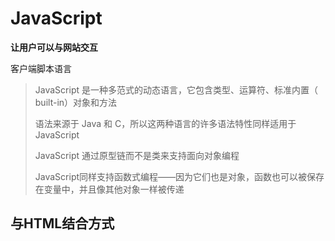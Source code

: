# JavaScript

**让用户可以与网站交互**

客户端脚本语言

>   JavaScript 是一种多范式的动态语言，它包含类型、运算符、标准内置（ built-in）对象和方法
>
>   语法来源于 Java 和 C，所以这两种语言的许多语法特性同样适用于 JavaScript
>
>   JavaScript 通过原型链而不是类来支持面向对象编程
>
>   JavaScript同样支持函数式编程——因为它们也是对象，函数也可以被保存在变量中，并且像其他对象一样被传递



## 与HTML结合方式

>   <script> 可以定义在html页面的任何地方 但是定义的位置会影响执行的顺序

1.  内部JS

    ```html
    <!DOCTYPE html>
    <html lang="en">
    <head>
    	<meta charset="UTF-8">
        <title>Title</title>
    	// 在html 内部  为内部JS  顺序执行
    	<script>
    		alert("Hello World");
    	</script>
    </head>
    <body>
    </body>
    </html>
    ```



2.  外部JS

    通过src 属性引入外部的js 文件

    ```html
    <script src="./js/a.js"></script>
    ```



## 注释

1.  单行注释

    ```js
    // 注释内容
    ```

2.  多行注释

    ```js
    /* 注释内容 */
    ```



## 一个练习

>   输出99乘法表

```html
<!DOCTYPE html>
<html lang="en">
<head>
    <meta charset="UTF-8">
    <title>99乘法表</title>
    <style>
        td{
            border: 1px solid;
        }
    </style>
    <script>

        document.write("<table | align='center'>");
        // 1. 完成基本的 for 循环 展示乘法表
        for (var i = 1; i <= 9; i++){
            document.write("<tr>");
            for(var j = 1; j <= i; j ++){
                document.write("<td>");
                // &nbsp; 代表空格
                document.write(i + " * " + j + " = " +  i*j + "&nbsp; &nbsp; &nbsp;");

                document.write("</td>");
            }
            // 换行操作
            document.write("<tr>");
        }

        // 完成表格嵌套
        document.write("</table>");
    </script>
</head>

</html>
```

![image-20200521133003105](img/image-20200521133003105.png)











## 数据类型

-   [`Number`](https://developer.mozilla.org/zh-CN/docs/Web/JavaScript/Reference/Global_Objects/Number)（数字）   不区分整数，浮点数  均为浮点数

-   [`String`](https://developer.mozilla.org/zh-CN/docs/Web/JavaScript/Reference/String)（字符串）

-   [`Boolean`](https://developer.mozilla.org/zh-CN/docs/Web/JavaScript/Reference/Boolean)（布尔）

-   [`Symbol`](https://developer.mozilla.org/zh-CN/docs/Web/JavaScript/Reference/Global_Objects/Symbol)（符号）（ES2015 新增）

-   `Object`

    （对象）

    -   [`Function`](https://developer.mozilla.org/zh-CN/docs/Web/JavaScript/Reference/Function)（函数）
    -   [`Array`](https://developer.mozilla.org/zh-CN/docs/Web/JavaScript/Reference/Array)（数组）
    -   [`Date`](https://developer.mozilla.org/zh-CN/docs/Web/JavaScript/Reference/Date)（日期）
    -   [`RegExp`](https://developer.mozilla.org/zh-CN/docs/Web/JavaScript/Reference/RegExp)（正则表达式）

-   [`null`](https://developer.mozilla.org/zh-CN/docs/Web/JavaScript/Reference/Global_Objects/null)（空）

-   [`undefined`](https://developer.mozilla.org/zh-CN/docs/Web/JavaScript/Reference/Global_Objects/undefined)（未定义）



JavaScript 支持标准的[算术运算符]，包括加法、减法、取模（或取余）等等。还有一个之前没有提及的内置对象 [`Math`]（数学对象），用以处理更多的高级数学函数和常数：

```js
Math.sin(3.5);
var circumference = 2 * Math.PI * r;
```

内置函数 [`parseInt()`] 将字符串转换为整型。该函数的第二个可选参数表示字符串所表示数字的基（进制）：

```js
parseInt("123", 10); // 123
parseInt("010", 10); // 10

把一个二进制数字字符串转换成整数值，只要把第二个参数设置为 2 
parseInt("11", 2); // 3

JavaScript 还有一个类似的内置函数 parseFloat()，用以解析浮点数字符串，与parseInt()不同的地方是，parseFloat() 只应用于解析十进制数字
```



单元运算符 + 也可以把数字字符串转换成数值：

```js
+ "42";   // 42
+ "010";  // 10
+ "0x10"; // 16
如果给定的字符串不存在数值形式，函数会返回一个特殊的值 NaN（Not a Number 的缩写）
parseInt("hello", 10); // NaN

如果把 NaN 作为参数进行任何数学运算，结果也会是 NaN
NaN + 5; //NaN

可以使用内置函数 isNaN() 来判断一个变量是否为 NaN：
isNaN(NaN); // true
```



两个特殊值：[`Infinity`](https://developer.mozilla.org/zh-CN/docs/Web/JavaScript/Reference/Global_Objects/Infinity)（正无穷）和 `-Infinity`（负无穷）：

```js
1 / 0; //  Infinity
-1 / 0; // -Infinity
```

可以使用内置函数 [`isFinite()`](https://developer.mozilla.org/zh-CN/docs/Web/JavaScript/Reference/Global_Objects/isFinite) 来判断一个变量是否是一个有穷数， 如果类型为`Infinity`, `-Infinity` 或 `NaN则返回false`：

```js
isFinite(1/0); // false
isFinite(Infinity); // false
isFinite(-Infinity); // false
isFinite(NaN); // false

isFinite(0); // true
isFinite(2e64); // true

isFinite("0"); // true
// 如果是纯数值类型的检测，则返回 false：
Number.isFinite("0"); // false
```



**备注：** [`parseInt()`](https://developer.mozilla.org/zh-CN/docs/Web/JavaScript/Reference/Global_Objects/parseInt) 和 [`parseFloat()`](https://developer.mozilla.org/zh-CN/docs/Web/JavaScript/Reference/Global_Objects/parseFloat) 函数会尝试逐个解析字符串中的字符，直到遇上一个无法被解析成数字的字符，然后返回该字符前所有数字字符组成的数字。然而如果使用运算符 "+"， 只要字符串中含有无法被解析成数字的字符，该字符串都将被转换成 `NaN`。可分别使用这两种方法解析“10.2abc”这一字符串，并比较得到的结果，来理解这两种方法的区别



## 字符串

JavaScript 中的字符串是一串[Unicode 字符](https://developer.mozilla.org/zh-CN/docs/Web/JavaScript/Guide/Values,_variables,_and_literals#Unicode.E7.BC.96.E7.A0.81)序列。这对于那些需要和多语种网页打交道的开发者来说是个好消息。更准确地说，它们是**一串UTF-16编码单元的序列**，每一个编码单元由一个 16 位二进制数表示。每一个Unicode字符由一个或两个编码单元来表示

如果想表示一个单独的字符，只需使用长度为 1 的字符串

通过访问字符串的 [`length`](https://developer.mozilla.org/zh-CN/docs/Web/JavaScript/Reference/Global_Objects/String/length)（编码单元的个数）属性，可以得到它的长度

```js
"hello".length; // 5
```

这是我们第一次碰到 JavaScript 对象。我们有没有提过你可以像 [object](https://developer.mozilla.org/zh-CN/docs/Web/JavaScript/Reference/Global_Objects/Object) 一样使用字符串？是的，字符串也有 [methods](https://developer.mozilla.org/zh-CN/docs/Web/JavaScript/Reference/String#Methods)（方法）能让你操作字符串和获取字符串的信息。

```js
"hello".charAt(0); // "h"
"hello, world".replace("world", "mars"); // "hello, mars"
"hello".toUpperCase(); // "HELLO"
```



## 其他类型

与其他类型不同，JavaScript 中的 [`null`](https://developer.mozilla.org/zh-CN/docs/Web/JavaScript/Reference/Global_Objects/null) 表示一个空值（non-value），必须使用 null 关键字才能访问，[`undefined`](https://developer.mozilla.org/zh-CN/docs/Web/JavaScript/Reference/Global_Objects/undefined) 是一个“undefined（未定义）”类型的对象，表示一个**未初始化的值**，也就是还没有被分配的值。我们之后再具体讨论变量，但有一点可以先简单说明一下，JavaScript **允许声明变量但不对其赋值**，一个未被赋值的变量就是 `undefined` 类型。还有一点需要说明的是，`undefined` 实际上是一个不允许修改的常量

JavaScript 包含布尔类型，这个类型的变量有两个可能的值，分别是 `true` 和 `false`（两者都是关键字）。根据具体需要，JavaScript 按照如下规则将变量转换成布尔类型：

1.  `false`、`0`、空字符串（`""`）、`NaN`、`null` 和 `undefined` 被转换为 `false`
2.  所有其他值被转换为 `true`

也可以使用 `Boolean()` 函数进行显式转换：

```js
Boolean(''); // false
Boolean(234); // true
```

不过一般没必要这么做，因为 JavaScript 会在需要一个布尔变量时隐式完成这个转换操作（比如在 `if` 条件语句中）。所以，有时我们可以把转换成布尔值后的变量分别称为 真值（true values）——即值为 true  和 假值（false values）——即值为 false；也可以分别称为“真的”（truthy）和“假的”（falsy）。

JavaScript 支持包括 `&&`（逻辑与）、`||` （逻辑或）和`!`（逻辑非）在内的一些逻辑运算符。下面会有所提到。

## 变量

在 JavaScript 中声明一个新变量的方法是使用关键字 `let` 、`const` 和 [`var`](https://developer.mozilla.org/zh-CN/docs/Web/JavaScript/Reference/Statements/var)：

`let` 语句声明一个**块级作用域的****本地变量**，并且可选的将其初始化为一个值

```js
let a;
let name = 'Simon';
```

下面是使用 `let` 声明变量作用域的例子：

```js
// myLetVariable is *not* visible out here

for (let myLetVariable = 0; myLetVariable < 5; myLetVariable++) {
  // myLetVariable is only visible in here
}

// myLetVariable is *not* visible out here
```

`const` 允许声明一个不可变的常量   这个常量在**定义域内**总是可见的

```js
const Pi = 3.14; // 设置 Pi 的值  
Pi = 1; // 将会抛出一个错误因为你改变了一个常量的值。
```

`var` 是最常见的声明变量的关键字。它没有其他两个关键字的种种限制。这是因为它是传统上在 JavaScript 声明变量的唯一方法。使用 **`var`** 声明的变量在**它所声明的整个函数都是可见的**

```js
var a;
var name = "simon";
```

一个使用 **`var`** 声明变量的语句块的例子：

```js
// myVarVariable *is* visible out here 

for (var myVarVariable = 0; myVarVariable < 5; myVarVariable++) { 
  // myVarVariable is visible to the whole function 
} 

// myVarVariable *is* visible out here
```

如果声明了一个变量却没有对其赋值，那么这个变量的类型就是 `undefined`。

JavaScript 与其他语言的（如 Java）的重要区别是在 JavaScript 中**语句块（blocks）是没有作用域的，只有函数有作用域**。因此如果在一个复合语句中（如 if 控制结构中）使用 var 声明一个变量，那么它的作用域是整个函数（复合语句在函数中）。 但是从 ECMAScript Edition 6 开始将有所不同的， `let` 和 `const` 关键字允许你创建块作用域的变量。

## 运算符

JavaScript的算术操作符包括 `+`、`-`、`*`、`/` 和 `%` ——求余（[与模运算相同](https://developer.mozilla.org/zh-CN/docs/Web/JavaScript/Reference/Operators/Arithmetic_Operators#求余_())）。赋值使用 `=` 运算符，此外还有一些复合运算符，如 `+=` 和 `-=`，它们等价于 `x = x *operator* y`。

```js
x += 5; // 等价于 x = x + 5;
```

可以使用 `++` 和 `--` 分别实现变量的自增和自减。两者都可以作为前缀或后缀操作符使用。

[`+` 操作符](https://developer.mozilla.org/zh-CN/docs/Web/JavaScript/Reference/Operators/Arithmetic_Operators#.E5.8A.A0.E6.B3.95_(.2B))还可以用来连接字符串：

```js
"hello" + " world"; // hello world
```

如果你用一个字符串加上一个数字（或其他值），那么操作数都会被首先转换为字符串。如下所示：

```js
"3" + 4 + 5; // 345
3 + 4 + "5"; // 75
```

这里不难看出一个实用的技巧——**通过与空字符串相加，可以将某个变量快速转换成字符串类型**

JavaScript 中的[比较操作](https://developer.mozilla.org/zh-CN/docs/Web/JavaScript/Reference/Operators/Comparison_Operators)使用 `<`、`>`、`<=` 和 `>=`，这些运算符对于数字和字符串都通用。相等的比较稍微复杂一些

**由两个“`=`（等号）”组成的相等运算符有类型自适应的功能**，具体例子如下：

```js
123 == "123" // true
1 == true; // true
```

如果在**比较前不需要自动类型转换**，应该使用由三个“`=`（等号）”组成的相等运算符：

```js
1 === true; //false
123 === "123"; // false
```

JavaScript 还支持 `!=` 和 `!==` 两种不等运算符，具体区别与两种相等运算符的区别类似。

JavaScript 还提供了 [位操作符](https://developer.mozilla.org/en-US/docs/Web/JavaScript/Reference/Operators/Bitwise_Operators)。

## 控制结构

JavaScript 的控制结构与其他类 C 语言类似。可以使用 `if` 和 `else` 来定义条件语句，还可以连起来使用：

```js
var name = "kittens";
if (name == "puppies") {
  name += "!";
} else if (name == "kittens") {
  name += "!!";
} else {
  name = "!" + name;
}
name == "kittens!!"; // true
```

JavaScript 支持 `while` 循环和 `do-while` 循环。前者适合常见的基本循环操作，如果**需要循环体至少被执行一次则可以使用 `do-while`**：

```js
while (true) {
  // 一个无限循环！
}

var input;
do {
  input = get_input();
} while (inputIsNotValid(input))
```

JavaScript 的 `for` 循环与 C 和 Java 中的相同：使用时可以在一行代码中提供控制信息。

```js
for (var i = 0; i < 5; i++) {
  // 将会执行五次
}
```

JavaScript 也还包括其他两种重要的 for 循环： [`for`...`of`](https://developer.mozilla.org/en-US/docs/Web/JavaScript/Reference/Statements/for...of)

```js
for (let value of array) {
  // do something with value
}
```

和 [`for`...`in`](https://developer.mozilla.org/en-US/docs/Web/JavaScript/Reference/Statements/for...in) ：

```js
for (let property in object) {
  // do something with object property
}
```

`&&` 和 `||` 运算符使用短路逻辑（short-circuit logic），是否会执行第二个语句（操作数）取决于第一个操作数的结果。在需要访问某个对象的属性时，使用这个特性可以事先检测该对象是否为空：

```js
var name = o && o.getName();
```

或用于缓存值（当错误值无效时）：

```js
var name = cachedName || (cachedName = getName());
```

类似地，JavaScript 也有一个用于条件表达式的三元操作符：

```js
var allowed = (age > 18) ? "yes" : "no";
```

在需要多重分支时可以使用 `基于一个数字或字符串的switch` 语句：

```js
switch(action) {
    case 'draw':
        drawIt();
        break;
    case 'eat':
        eatIt();
        break;
    default:
        doNothing();
}
```

如果你不使用 `break` 语句，JavaScript 解释器将会执行之后 `case` 中的代码。除非是为了调试，一般你并不需要这个特性，所以大多数时候**不要忘了加上 `break。`**

```js
switch(a) {
    case 1: // 继续向下
    case 2:
        eatIt();
        break;
    default:
        doNothing();
}
```

`default` 语句是可选的。`switch` 和 `case` 都可以使用需要运算才能得到结果的表达式；在 `switch` 的表达式和 `case` 的表达式是使用 `===` 严格相等运算符进行比较的：

```js
switch(1 + 3){
    case 2 + 2:
        yay();
        break;
    default:
        neverhappens();
}
```



## 对象

JavaScript 中的对象，Object，可以简单理解成**“名称-值”**对（而不是键值对：现在，ES 2015 的映射表（Map），比对象更接近键值对），不难联想 JavaScript 中的对象与下面这些概念类似：

-   Python 中的字典（Dictionary）
-   Perl 和 Ruby 中的散列/哈希（Hash）
-   C/C++ 中的散列表（Hash table）
-   Java 中的散列映射表（HashMap）
-   PHP 中的关联数组（Associative array）

这样的数据结构设计合理，能应付各类复杂需求，所以被各类编程语言广泛采用。正因为 JavaScript 中的一切（除了核心类型，core object）都是对象，所以 JavaScript 程序必然与大量的散列表查找操作有着千丝万缕的联系，而散列表擅长的正是高速查找

“名称”部分是一个 JavaScript 字符串，“值”部分可以是任何 JavaScript 的数据类型——包括对象。这使用户可以根据具体需求，创建出相当复杂的数据结构。

有两种简单方法可以创建一个空对象：

```js
var obj = new Object();
```

和：

```js
var obj = {};
```

这两种方法在语义上是相同的。第二种更方便的方法叫作“**对象字面量（object literal）”法**。这种也是 JSON 格式的核心语法，一般我们优先选择第二种方法。

“对象字面量”也可以用来在对象实例中定义一个对象：

```js
var obj = {
    name: "Carrot",
    "for": "Max",//'for' 是保留字之一，使用'_for'代替
    details: {
        color: "orange",
        size: 12
    }
}
```

对象的属性可以通过链式（chain）表示方法进行**访问**：

```js
obj.details.color; // orange
obj["details"]["size"]; // 12
```

下面的例子创建了一个对象原型，`Person`，和这个原型的实例，**`You`**

```js
function Person(name, age) {
  this.name = name;
  this.age = age;
}

// 定义一个对象
var You = new Person("You", 24); 
// 我们创建了一个新的 Person，名称是 "You" 
// ("You" 是第一个参数, 24 是第二个参数..)
```

完成创建后，对象属性可以通过如下两种方式进行赋值和访问：

```js
obj.name = "Simon"
var name = obj.name;
```

和：

```js
// bracket notation
obj['name'] = 'Simon';
var name = obj['name'];
// can use a variable to define a key
var user = prompt('what is your key?')
obj[user] = prompt('what is its value?')
```

这两种方法在语义上也是相同的。第二种方法的优点在于属性的名称被看作一个字符串，这就意味着它可以在运行时被计算，缺点在于这样的代码有可能无法在后期被解释器优化。它也可以被用来访问某些以[预留关键字](https://developer.mozilla.org/en-US/docs/Web/JavaScript/Reference/Lexical_grammar#Keywords)作为名称的属性的值：

```js
obj.for = "Simon"; // 语法错误，因为 for 是一个预留关键字
obj["for"] = "Simon"; // 工作正常
```

**注意：**从 EcmaScript 5 开始，预留关键字可以作为对象的属性名（reserved words may be used as object property names "in the buff"）。 这意味着当定义对象字面量时不需要用双引号了。参见 ES5 [Spec](http://es5.github.io/#x7.6.1).

关于对象和原型的详情参见： [Object.prototype](https://developer.mozilla.org/en-US/docs/Web/JavaScript/Reference/Global_Objects/Object/prototype). 解释对象原型和对象原型链可以参见：[继承与原型链](https://developer.mozilla.org/zh-CN/docs/Web/JavaScript/Inheritance_and_the_prototype_chain)。

**注意：**从 EcmaScript 6 开始，对象键可以在创建时使用括号表示法由变量定义。{[phoneType]: 12345} 可以用来替换 `var userPhone = {}; userPhone[phoneType] = 12345` .



## 数组

Array:数组对象

1.  创建：
         1. var arr = new Array(元素列表);
   
         2. var arr = new Array(默认长度);
          
         3. var arr = [元素列表];
          
            ```js
                    var arr1 = new Array(1,2,3);
                    var arr2 = new Array(5);
                    var arr3 = [1,2,3,4];
            
                    var arr4 = new Array();
            
                    document.write(arr1 +"<br>");
                    document.write(arr2 +"<br>");
                    document.write(arr3 +"<br>");
                    document.write(arr4 +"<br>");
            ```
          
            ![image-20200521140435819](img/image-20200521140435819.png)
   
2.  方法
     join(参数):将数组中的元素按照指定的分隔符拼接为字符串
     push()	向数组的末尾添加一个或更多元素，并返回新的长度。
     
3. 属性
	length:数组的长度
4. 特点：
	1. JS中，数组元素的类型可变的。
	2. JS中，数组长度可变的。

JavaScript 中的数组是一种特殊的对象。它的工作原理与普通对象类似（以数字为属性名，但只能通过`[]` 来访问），但数组还有一个特殊的属性——`length`（长度）属性。这个属性的值通常比数组最大索引大 1。

创建数组的传统方法是：

```js
var a = new Array();
a[0] = "dog";
a[1] = "cat";
a[2] = "hen";
a.length; // 3
```

使用数组字面量（array literal）法更加方便：

```js
var a = ["dog", "cat", "hen"];
a.length; // 3
```

注意，`Array.length `并不总是等于数组中元素的个数，如下所示：

```js
var a = ["dog", "cat", "hen"];
a[100] = "fox";
a.length; // 101
```

记住：**数组的长度是比数组最大索引值多一的数**。

如果试图访问一个不存在的数组索引，会得到 `undefined`：

```js
typeof(a[90]); // undefined
```

可以通过如下方式遍历一个数组：

```js
for (var i = 0; i < a.length; i++) {
    // Do something with a[i]
}
```

ES2015 引入了更加简洁的 [`for`...`of`](https://developer.mozilla.org/en-US/docs/Web/JavaScript/Reference/Statements/for...of) 循环，可以用它来遍历可迭代对象，例如数组：

```js
for (const currentValue of a) {
  // Do something with currentValue
}
```

遍历数组的另一种方法是使用 [`for...in`](https://developer.mozilla.org/zh-CN/docs/Web/JavaScript/Reference/Statements/for...in) 循环， 然而这并不是遍历数组元素而是数组的索引。注意，如果哪个家伙直接向 `Array.prototype` 添加了新的属性，使用这样的循环这些属性也同样会被遍历。所以并不推荐使用这种方法遍历数组：

```js
for (var i in a) {
  // Do something with a[i]
}
```

ECMAScript 5 增加了另一个遍历数组的方法，`forEach()`：

```js
["dog", "cat", "hen"].forEach(function(currentValue, index, array) {
  // Do something with currentValue or array[index]
});
```

如果想在数组后追加元素，只需要：

```js
a.push(item);
```

除了 `forEach()` 和 `push()`，Array（数组）类还自带了许多方法。建议查看 [Array 方法的完整文档](https://developer.mozilla.org/zh-CN/docs/Web/JavaScript/Reference/Global_Objects/Array)。

| 方法名称                                             | 描述                                                         |
| :--------------------------------------------------- | :----------------------------------------------------------- |
| `a.toString()`                                       | 返回一个包含数组中所有元素的字符串，每个元素通过逗号分隔。   |
| `a.toLocaleString()`                                 | 根据宿主环境的区域设置，返回一个包含数组中所有元素的字符串，每个元素通过逗号分隔。 |
| `a.concat(item1[, item2[, ...[, itemN]]])`           | 返回一个数组，这个数组包含原先 `a` 和 `item1、item2、……、itemN` 中的所有元素。 |
| `a.join(sep)`                                        | 返回一个包含数组中所有元素的字符串，每个元素通过指定的 `sep` 分隔。 |
| `a.pop()`                                            | 删除并返回数组中的最后一个元素。                             |
| `a.push(item1, ..., itemN)`                          | 将 `item1、item2、……、itemN` 追加至数组 `a`。                |
| `a.reverse()`                                        | 数组逆序（会更改原数组 `a`）。                               |
| `a.shift()`                                          | 删除并返回数组中第一个元素。                                 |
| `a.slice(start, end)`                                | 返回子数组，以 `a[start]` 开头，以 `a[end]` 前一个元素结尾。 |
| `a.sort([cmpfn])`                                    | 依据可选的比较函数 `cmpfn` 进行排序，如果未指定比较函数，则按字符顺序比较（即使被比较元素是数字）。 |
| `a.splice(start, delcount[, item1[, ...[, itemN]]])` | 从 `start` 开始，删除 `delcount` 个元素，然后插入所有的 `item`。 |
| `a.unshift(item1[, item2[, ...[, itemN]]])`          | 将 `item` 插入数组头部，返回数组新长度（考虑 `undefined`）。 |



## Date

Date：日期对象
     1. 创建：
         var date = new Date();

 2. 方法：
     toLocaleString()：返回当前date对象对应的时间本地字符串格式
     getTime():获取毫秒值。返回当前如期对象描述的时间到1970年1月1日零点的毫秒值差

```js
        var date = new Date();

        document.write(date + "<br>");

        document.write(date.toLocaleString() + "<br>");

        document.write(date.getTime() + "<br>");
```

![image-20200521141830659](img/image-20200521141830659.png)



## Math：数学对象

     1. 创建：
         * 特点：Math对象不用创建，直接使用。  Math.方法名();

 2. 方法：
     random():返回 0 ~ 1 之间的随机数。 含0不含1
     ceil(x)：对数进行上舍入。
     floor(x)：对数进行下舍入。
     round(x)：把数四舍五入为最接近的整数。
 3. 属性：
     PI

```js
        document.write(Math.PI +"<br>");
        document.write(Math.random() +"<br>");
        document.write(Math.round(3.14) +"<br>");
        document.write(Math.ceil(3.14) +"<br>");
        document.write(Math.floor(3.14) +"<br>");
```

![image-20200521142019515](img/image-20200521142019515.png)



## 正则表达式

2. 正则对象：
     1. 创建
         1. var reg = new RegExp("正则表达式");
         2. var reg = /正则表达式/;
     2. 方法
         1. test(参数):验证指定的字符串是否符合正则定义的规范

```js
    <script >
        // 1.
        var reg = new RegExp("^\\w{6,12}$");
        // 2.
        var reg2= /^\w{6,12}$/;

        /*alert(reg);
        alert(reg2);*/

        var username = "zhangsan";

        //验证
        var flag = reg.test(username);
        alert(flag);

    </script>
```





## Global 全局变量

1. 特点：全局对象，这个Global中封装的方法不需要对象就可以直接调用。  方法名();
2. 方法：
    encodeURI():url编码
    decodeURI():url解码

    encodeURIComponent():url编码,编码的字符更多
    decodeURIComponent():url解码

    parseInt():   将字符串转为数字
    
    *   逐一判断每一个字符是否是数字，直到不是数字为止，将前边数字部分转为number
        isNaN():判断一个值是否是NaN
*   NaN六亲不认，连自己都不认。NaN参与的==比较全部问false
  
    eval():  讲 JavaScript 字符串，并把它作为脚本代码来执行。
            3. URL编码
               传智播客 =  %E4%BC%A0%E6%99%BA%E6%92%AD%E5%AE%A2

```js
<script >
    var str = "http://www.baidu.com?wd=传智播客";
    var encode = encodeURI(str);
    document.write(encode +"<br>");//%E4%BC%A0%E6%99%BA%E6%92%AD%E5%AE%A2
    var s = decodeURI(encode);
    document.write(s +"<br>");//传智播客


    var str1 = "http://www.baidu.com?wd=传智播客";
    var encode1 = encodeURIComponent(str1);
    document.write(encode1 +"<br>");//%E4%BC%A0%E6%99%BA%E6%92%AD%E5%AE%A2
    var s1 = decodeURIComponent(encode);
    document.write(s1 +"<br>");//传智播客


    var str = "a234abc";
    var number = parseInt(str);
    //alert(number + 1);

    var a = NaN;

    document.write(a == NaN);
    document.write(isNaN(a));

    var jscode = "alert(123)";
    eval(jscode);
```



## 函数

>   方法定义时，形参的类型不用写
>
>   同名函数会覆盖，以近的为准
>
>   参数可以选择不传 返回undeined类型



```js
        Function：函数(方法)对象
            1. 创建：
var fun = new Function(形式参数列表,方法体);  //忘掉吧
2. function 方法名称(形式参数列表){
     方法体
}

3. var 方法名 = function(形式参数列表){
      方法体
}
方法：

属性：
 length:代表形参的个数

特点：
1. 方法定义是，形参的类型不用写,返回值类型也不写。
2. 方法是一个对象，如果定义名称相同的方法，会覆盖
3. 在JS中，方法的调用只与方法的名称有关，和参数列表无关
4. 在方法声明中有一个隐藏的内置对象（数组），arguments,封装所有的实际参数

调用：
方法名称(实际参数列表);
```


学习 JavaScript 最重要的就是要理解**对象和函数**两个部分。最简单的函数就像下面这个这么简单：

```js
function add(x, y) {
    var total = x + y;
    return total;
}
```

这个例子包括你需要了解的关于基本函数的所有部分。一个 JavaScript 函数可以包含 0 个或多个已命名的变量。函数体中的表达式数量也没有限制。你可以声明函数自己的局部变量。`return` 语句在返回一个值并结束函数。如果没有使用 `return` 语句，或者一个没有值的 `return` 语句，**JavaScript 会返回 `undefined`**

已命名的参数更像是一个指示而没有其他作用。如果调用函数时没有提供足够的参数，缺少的参数会被 `undefined` 替代

```js
add(); // NaN 
// 不能在 undefined 对象上进行加法操作
```

你还可以传入多于函数本身需要参数个数的参数：

```js
add(2, 3, 4); // 5
 // 将前两个值相加，4 被忽略了
```

这看上去有点蠢。函数实际上是访问了函数体中一个名为 [`arguments`](https://developer.mozilla.org/zh-CN/docs/Web/JavaScript/Reference/Functions_and_function_scope/arguments) 的内部对象，这个对象就如同一个类似于数组的对象一样，包括了所有被传入的参数。让我们重写一下上面的函数，使它可以接收任意个数的参数：

```js
function add() {
    var sum = 0;
    for (var i = 0, j = arguments.length; i < j; i++) {
        sum += arguments[i];
    }
    return sum;
}

add(2, 3, 4, 5); // 14
```

这跟直接写成 `2 + 3 + 4 + 5` 也没什么区别。我们还是创建一个求平均数的函数吧：

```js
function avg() {
    var sum = 0;
    for (var i = 0, j = arguments.length; i < j; i++) {
        sum += arguments[i];
    }
    return sum / arguments.length;
}
avg(2, 3, 4, 5); // 3.5
```

这个就有用多了，但是却有些冗长。为了使代码变短一些，我们可以使用[剩余参数](https://developer.mozilla.org/zh-CN/docs/Web/JavaScript/Reference/Functions/Rest_parameters)来替换arguments的使用。在这方法中，我们可以传递任意数量的参数到函数中同时尽量减少我们的代码。这个**剩余参数操作符**在函数中以：**...variable** 的形式被使用，它将包含在调用函数时使用的未捕获整个参数列表到这个变量中。我们同样也可以将 **for** 循环替换为 **for...of** 循环来返回我们变量的值。

```js
function avg(...args) {
  var sum = 0;
  for (let value of args) {
    sum += value;
  }
  return sum / args.length;
}

avg(2, 3, 4, 5); // 3.5
```

在上面这段代码中，所有被传入该函数的参数都被变量 **args** 所持有。

需要注意的是，无论“剩余参数操作符”被放置到函数声明的哪里，它都会把除了自己之前的所有参数存储起来。比如函数：function avg(**firstValue**, ...args) 会把传入函数的第一个值存入 **firstValue**，其他的参数存入 **args**。这是虽然一个很有用的语言特性，却也会带来新的问题。`avg()` 函数只接受逗号分开的参数列表 -- 但是如果你想要获取一个数组的平均值怎么办？一种方法是将函数按照如下方式重写：

```js
function avgArray(arr) {
    var sum = 0;
    for (var i = 0, j = arr.length; i < j; i++) {
        sum += arr[i];
    }
    return sum / arr.length;
}
avgArray([2, 3, 4, 5]); // 3.5
```

但如果能重用我们已经创建的那个函数不是更好吗？幸运的是 JavaScript 允许你通过任意函数对象的 `apply()` 方法来传递给它一个数组作为参数列表。

```js
avg.apply(null, [2, 3, 4, 5]); // 3.5
```

传给 `apply()` 的第二个参数是一个数组，它将被当作 `avg()` 的参数列表使用，至于第一个参数 `null`，我们将在后面讨论。这也正说明了一个事实——函数也是对象。

通过使用[展开语法](https://developer.mozilla.org/zh-CN/docs/Web/JavaScript/Reference/Operators/Spread_syntax)，你也可以获得同样的效果。

比如说：`avg(...numbers)`

JavaScript 允许你创建匿名函数：

```js
var avg = function() {
    var sum = 0;
    for (var i = 0, j = arguments.length; i < j; i++) {
        sum += arguments[i];
    }
    return sum / arguments.length;
};
```

这个函数在语义上与 `function avg()` 相同。你可以在代码中的任何地方定义这个函数，就像写普通的表达式一样。基于这个特性，有人发明出一些有趣的技巧。与 C 中的块级作用域类似，下面这个例子隐藏了局部变量：

```js
var a = 1;
var b = 2;
(function() {
    var b = 3;
    a += b;
})();

a; // 4
b; // 2
```

JavaScript 允许以递归方式调用函数。递归在处理树形结构（比如浏览器 [DOM](https://developer.mozilla.org/zh-CN/docs/Web/API/Document_Object_Model)）时非常有用。

```js
function countChars(elm) {
    if (elm.nodeType == 3) { // TEXT_NODE 文本节点
        return elm.nodeValue.length;
    }
    var count = 0;
    for (var i = 0, child; child = elm.childNodes[i]; i++) {
        count += countChars(child);
    }
    return count;
}
```

这里需要说明一个潜在问题——既然匿名函数没有名字，那该怎么递归调用它呢？在这一点上，JavaScript 允许你命名这个函数表达式。你可以命名立即调用的函数表达式（IIFE——Immediately Invoked Function Expression），如下所示：

```js
var charsInBody = (function counter(elm) {
    if (elm.nodeType == 3) { // 文本节点
        return elm.nodeValue.length;
    }
    var count = 0;
    for (var i = 0, child; child = elm.childNodes[i]; i++) {
        count += counter(child);
    }
    return count;
})(document.body);
```

如上所提供的函数表达式的名称的作用域仅仅是该函数自身。这允许引擎去做更多的优化，并且这种实现更可读、友好。该名称也显示在调试器和一些堆栈跟踪中，节省了调试时的时间。

需要注意的是 JavaScript 函数是它们本身的对象——就和 JavaScript 其他一切一样——你可以给它们添加属性或者更改它们的属性，这与前面的对象部分一样。

## 自定义对象

**备注：**关于 JavaScript 中面向对象编程更详细的信息，请参考 [JavaScript 面向对象简介](https://developer.mozilla.org/zh-CN/docs/Web/JavaScript/Introduction_to_Object-Oriented_JavaScript)。

在经典的面向对象语言中，对象是指数据和在这些数据上进行的操作的集合。与 C++ 和 Java 不同，JavaScript 是一种基于原型的编程语言，并没有 class 语句，而是把函数用作类。那么让我们来定义一个人名对象，这个对象包括人的姓和名两个域（field）。名字的表示有两种方法：“名 姓（First Last）”或“姓, 名（Last, First）”。使用我们前面讨论过的函数和对象概念，可以像这样完成定义：

```js
function makePerson(first, last) {
    return {
        first: first,
        last: last
    }
}
function personFullName(person) {
    return person.first + ' ' + person.last;
}
function personFullNameReversed(person) {
    return person.last + ', ' + person.first
}
s = makePerson("Simon", "Willison");
personFullName(s); // Simon Willison
personFullNameReversed(s); // Willison, Simon
```

上面的写法虽然可以满足要求，但是看起来很麻烦，因为需要在全局命名空间中写很多函数。既然函数本身就是对象，如果需要使一个函数隶属于一个对象，那么不难得到：

```js
function makePerson(first, last) {
    return {
        first: first,
        last: last,
        fullName: function() {
            return this.first + ' ' + this.last;
        },
        fullNameReversed: function() {
            return this.last + ', ' + this.first;
        }
    }
}
s = makePerson("Simon", "Willison");
s.fullName(); // Simon Willison
s.fullNameReversed(); // Willison, Simon
```

上面的代码里有一些我们之前没有见过的东西：关键字 [`this`](https://developer.mozilla.org/zh-CN/docs/Web/JavaScript/Reference/Operators/this)。当使用在函数中时，`this` 指代当前的对象，也就是调用了函数的对象。如果在一个对象上使用[点或者方括号](https://developer.mozilla.org/en/JavaScript/Reference/Operators/Member_Operators)来访问属性或方法，这个对象就成了 `this`。如果并没有使用“点”运算符调用某个对象，那么 `this` 将指向全局对象（global object）。这是一个经常出错的地方。例如：

```js
s = makePerson("Simon", "Willison");
var fullName = s.fullName;
fullName(); // undefined undefined
```

当我们调用 `fullName()` 时，`this` 实际上是指向全局对象的，并没有名为 `first` 或 `last` 的全局变量，所以它们两个的返回值都会是 `undefined`。

下面使用关键字 `this` 改进已有的 `makePerson`函数：

```js
function Person(first, last) {
    this.first = first;
    this.last = last;
    this.fullName = function() {
        return this.first + ' ' + this.last;
    }
    this.fullNameReversed = function() {
        return this.last + ', ' + this.first;
    }
}
var s = new Person("Simon", "Willison");
```

我们引入了另外一个关键字：[`new`](https://developer.mozilla.org/zh-CN/docs/Web/JavaScript/Reference/Operators/new)，它和 `this` 密切相关。它的作用是创建一个崭新的空对象，然后使用指向那个对象的 `this` 调用特定的函数。注意，含有 `this` 的特定函数不会返回任何值，只会修改 `this` 对象本身。`new` 关键字将生成的 `this` 对象返回给调用方，而被 `new` 调用的函数称为构造函数。习惯的做法是将这些函数的首字母大写，这样用 `new` 调用他们的时候就容易识别了。

不过，这个改进的函数还是和上一个例子一样，在单独调用`fullName()` 时，会产生相同的问题。

我们的 Person 对象现在已经相当完善了，但还有一些不太好的地方。每次我们创建一个 Person 对象的时候，我们都在其中创建了两个新的函数对象——如果这个代码可以共享不是更好吗？

```js
function personFullName() {
    return this.first + ' ' + this.last;
}
function personFullNameReversed() {
    return this.last + ', ' + this.first;
}
function Person(first, last) {
    this.first = first;
    this.last = last;
    this.fullName = personFullName;
    this.fullNameReversed = personFullNameReversed;
}
```

这种写法的好处是，我们只需要创建一次方法函数，在构造函数中引用它们。那是否还有更好的方法呢？答案是肯定的。

```js
function Person(first, last) {
    this.first = first;
    this.last = last;
}
Person.prototype.fullName = function() {
    return this.first + ' ' + this.last;
}
Person.prototype.fullNameReversed = function() {
    return this.last + ', ' + this.first;
}
```

`Person.prototype` 是一个可以被`Person`的所有实例共享的对象。它是一个名叫原型链（prototype chain）的查询链的一部分：当你试图访问一个 `Person` 没有定义的属性时，解释器会首先检查这个 `Person.prototype` 来判断是否存在这样一个属性。所以，任何分配给 `Person.prototype` 的东西对通过 `this` 对象构造的实例都是可用的。

这个特性功能十分强大，JavaScript 允许你在程序中的任何时候修改原型（prototype）中的一些东西，也就是说你可以在运行时(runtime)给已存在的对象添加额外的方法：

```js
s = new Person("Simon", "Willison");
s.firstNameCaps();  // TypeError on line 1: s.firstNameCaps is not a function

Person.prototype.firstNameCaps = function() {
    return this.first.toUpperCase()
}
s.firstNameCaps(); // SIMON
```

有趣的是，你还可以给 JavaScript 的内置函数原型（prototype）添加东西。让我们给 `String` 添加一个方法用来返回逆序的字符串：

```js
var s = "Simon";
s.reversed(); // TypeError on line 1: s.reversed is not a function

String.prototype.reversed = function() {
    var r = "";
    for (var i = this.length - 1; i >= 0; i--) {
        r += this[i];
    }
    return r;
}
s.reversed(); // nomiS
```

定义新方法也可以在字符串字面量上用（string literal）。

```js
"This can now be reversed".reversed(); // desrever eb won nac sihT
```

正如我前面提到的，原型组成链的一部分。那条链的根节点是 `Object.prototype`，它包括 `toString()` 方法——将对象转换成字符串时调用的方法。这对于调试我们的 `Person` 对象很有用：

```js
var s = new Person("Simon", "Willison");
s; // [object Object]

Person.prototype.toString = function() {
    return '<Person: ' + this.fullName() + '>';
}
s.toString(); // <Person: Simon Willison>
```

你是否还记得之前我们说的 `avg.apply()` 中的第一个参数 `null`？现在我们可以回头看看这个东西了。`apply()` 的第一个参数应该是一个被当作 `this` 来看待的对象。下面是一个 `new` 方法的简单实现：

```js
function trivialNew(constructor, ...args) {
    var o = {}; // 创建一个对象
    constructor.apply(o, args);
    return o;
}
```

这并不是 `new` 的完整实现，因为它没有创建原型（prototype）链。想举例说明 new 的实现有些困难，因为你不会经常用到这个，但是适当了解一下还是很有用的。在这一小段代码里，`...args`（包括省略号）叫作[剩余参数（rest arguments）](https://developer.mozilla.org/zh-CN/docs/Web/JavaScript/Reference/rest_parameters)。如名所示，这个东西包含了剩下的参数。

因此，调用

```js
var bill = trivialNew(Person, "William", "Orange");
```

可认为和调用如下语句是等效的

```js
var bill = new Person("William", "Orange");
```

`apply()` 有一个姐妹函数，名叫 [`call`](https://developer.mozilla.org/zh-CN/docs/Web/JavaScript/Reference/Global_Objects/Function/call)，它也可以允许你设置 `this`，但它带有一个扩展的参数列表而不是一个数组。

```js
function lastNameCaps() {
    return this.last.toUpperCase();
}
var s = new Person("Simon", "Willison");
lastNameCaps.call(s);
// 和以下方式等价
s.lastNameCaps = lastNameCaps;
s.lastNameCaps();
```

### 内部函数



JavaScript 允许在一个函数内部定义函数，这一点我们在之前的 `makePerson()` 例子中也见过。关于 JavaScript 中的嵌套函数，一个很重要的细节是，它们可以访问父函数作用域中的变量：

```js
function parentFunc() {
  var a = 1;

  function nestedFunc() {
    var b = 4; // parentFunc 无法访问 b
    return a + b;
  }
  return nestedFunc(); // 5
}
```

如果某个函数依赖于其他的一两个函数，而这一两个函数对你其余的代码没有用处，你可以将它们嵌套在会被调用的那个函数内部，这样做可以减少全局作用域下的函数的数量，这有利于编写易于维护的代码。

这也是一个减少使用全局变量的好方法。当编写复杂代码时，程序员往往试图使用全局变量，将值共享给多个函数，但这样做会使代码很难维护。内部函数可以共享父函数的变量，所以你可以使用这个特性把一些函数捆绑在一起，这样可以有效地防止“污染”你的全局命名空间——你可以称它为“局部全局（local global）”。虽然这种方法应该谨慎使用，但它确实很有用，应该掌握。

## 闭包

闭包是 JavaScript 中最强大的抽象概念之一——但它也是最容易造成困惑的。它究竟是做什么的呢？

```js
function makeAdder(a) {
  return function(b) {
    return a + b;
  }
}
var add5 = makeAdder(5);
var add20 = makeAdder(20);
add5(6); // ?
add20(7); // ?
```

`makeAdder` 这个名字本身，便应该能说明函数是用来做什么的：它会用一个参数来创建一个新的“adder”函数，再用另一个参数来调用被创建的函数时，`makeAdder` 会将一前一后两个参数相加。

从被创建的函数的视角来看的话，这两个参数的来源问题会更显而易见：新函数自带一个参数——在新函数被创建时，便钦定、钦点了前一个参数（如上方代码中的 a、5 和 20，参考 `makeAdder` 的结构，它应当位于新函数外部）；新函数被调用时，又接收了后一个参数（如上方代码中的 b、6 和 7，位于新函数内部）。最终，新函数被调用的时候，前一个参数便会和由外层函数传入的后一个参数相加。

这里发生的事情和前面介绍过的内嵌函数十分相似：一个函数被定义在了另外一个函数的内部，内部函数可以访问外部函数的变量。唯一的不同是，外部函数已经返回了，那么常识告诉我们局部变量“应该”不再存在。但是它们却仍然存在——否则 `adder` 函数将不能工作。也就是说，这里存在 `makeAdder` 的局部变量的两个不同的“副本”——一个是 `a` 等于 5，另一个是 `a` 等于 20。那些函数的运行结果就如下所示：

```js
x(6); // 返回 11
y(7); // 返回 27
```

下面来说说，到底发生了什么了不得的事情。每当 JavaScript 执行一个函数时，都会创建一个作用域对象（scope object），用来保存在这个函数中创建的局部变量。它使用一切被传入函数的变量进行初始化（初始化后，它包含一切被传入函数的变量）。这与那些保存的所有全局变量和函数的全局对象（global object）相类似，但仍有一些很重要的区别：第一，每次函数被执行的时候，就会创建一个新的，特定的作用域对象；第二，与全局对象（如浏览器的 `window` 对象）不同的是，你不能从 JavaScript 代码中直接访问作用域对象，也没有 可以遍历当前作用域对象中的属性 的方法。

所以，当调用 `makeAdder` 时，解释器创建了一个作用域对象，它带有一个属性：`a`，这个属性被当作参数传入 `makeAdder` 函数。然后 `makeAdder` 返回一个新创建的函数（暂记为 `adder`）。通常，JavaScript 的垃圾回收器会在这时回收 `makeAdder` 创建的作用域对象（暂记为 `b`），但是，`makeAdder` 的返回值，新函数 `adder`，拥有一个指向作用域对象 `b` 的引用。最终，作用域对象 `b` 不会被垃圾回收器回收，直到没有任何引用指向新函数 `adder`。

作用域对象组成了一个名为作用域链（scope chain）的（调用）链。它和 JavaScript 的对象系统使用的原型（prototype）链相类似。

一个**闭包**，就是 一个函数 与其 被创建时所带有的作用域对象 的组合。闭包允许你保存状态——所以，它们可以用来代替对象。[这个 StackOverflow 帖子里](http://stackoverflow.com/questions/111102/how-do-javascript-closures-work)有一些关于闭包的详细介绍。



## BOM

>   将浏览器各个组成部分封装成对象

### 组成部分

*   Window: 窗口对象

    ![image-20200522114439485](img/image-20200522114439485.png)

*   Navigator: 浏览器对象

    ![image-20200522114247248](img/image-20200522114247248.png)

*   Screen: 显示器屏幕对象

*   History: 历史记录对象

    浏览的历史记录

*   Location: 地址栏对象

    ![image-20200522114532962](img/image-20200522114532962.png)



### Window窗口对象

*   方法

    ```js
    alert() 显示带有一段消息和一个确认按钮的警告框
    confirm() 显示带有一段消息以及确认按钮和取消按钮的对话框
    	点击确定按钮，返回 true
    	点击取消按钮，返回 false
    promot() 显示可提示用户输入的对话框
    ```

    alert()

    ![image-20200522122739253](img/image-20200522122739253.png)



​	confirm() 

```js
<html>
    <head>
        <script type="text/javascript">
            function show_confirm(){
            	var r=confirm("Press a button!");
                if (r==true)
                  {
                  alert("You pressed OK!");
                  }else{
                  alert("You pressed Cancel!");
                  }
            }
        </script>
    </head>
    <body>

        <input type="button" onclick="show_confirm()" 
			value="Show a confirm box" />

    </body>
</html>
```

![image-20200522122739253](img/111.gif)



promot()  

![image-20200522122739253](img/222.gif)













## DOM

>   控制页面标签文档内容

*   获取页面标签对象

```js
// 通过元素 id 获取元素对象
document.getElementById("id值");
// 修改标签体内容  innerHTML
使用inner HTML修改标签体内容

<!DOCTYPE html>
<html lang="en">
<head>
    <meta charset="UTF-8">
    <title>DOM学习</title>
//    顺序执行 无法捕捉到light id
//    <script>
//        var light = document.getElementById(light);
//        alert(light);
//    </script>
</head>
<body>

    <img id="light" src="img/1.jpg">
    <h1 id="title" >look this is a h1.</h1>
    <!--可以捕捉-->
    <script>
        <!--双引号不要忘-->
        var light = document.getElementById("light");
        alert(light);
        alert("change this picture");
        light.src = "img/2.jpg";

        var title = document.getElementById("title");
        title.innerHTML = "不识妻美刘强东";
    </script>
</body>
</html>
```



## 事件简单学习

>   某些组件执行操作，触发代码执行

### 绑定事件

1.  在html标签上，指定事件的属性操作，属性值就是 js 代码

    onclick  – 单击事件

    ```html
    <!DOCTYPE html>
    <html lang="en">
    <head>
        <meta charset="UTF-8">
        <title>事件绑定学习</title>
        <script>
            function fun() {
                alert('我被点击了了');
            }
        </script>
    </head>
    <body>
        <img id="light" src="img/3.jpg" onclick="fun();">
    </body>
    </html>
    ```



2.  直接获取 light 对象

    ```js
        <script>
            var light = document.getElementById("light");
            light.onclick = fun();
        </script>
    ```



### 小练习：实现图片切换

```html
<!DOCTYPE html>
<html lang="en">
<head>
    <meta charset="UTF-8">
    <title>灯泡开关</title>
    <style>
        img{
            width: 160px;
            height: 90px;
        }
    </style>
</head>
<body>
    <img id="light" src="img/1.jpg">

    <script>
        var light = document.getElementById('light');
        var flag = false;   // 默认灯泡是灭的

        // 绑定单击事件
        light.onclick = function () {
            if(flag){
                // 如果图片为 2.jpg  则切换
                light.src = "img/1.jpg";
                // alert("图片已经切换");
                flag = false;
            }else{
                // 如果图片为 1.jpg 则切换
                light.src = "img/2.jpg";
                // alert("图片已经切换");
                flag = true;
            }
        }
    </script>
</body>
</html>
```



### 实现开关窗口

```html
<!DOCTYPE html>
<html lang="en">
<head>
    <meta charset="UTF-8">
    <title>Window对象</title>

</head>
<body>
    <input id="openBtn" type="button" value="打开窗口">
    <input id="closeBtn" type="button" value="关闭窗口">

    <script>
        //打开新窗口
        var openBtn = document.getElementById("openBtn");
        var newWindow;
        openBtn.onclick = function(){
            //打开新窗口 百度
            newWindow = open("https://www.baidu.com");
        }

        //关闭新窗口
        var closeBtn = document.getElementById("closeBtn");
        closeBtn.onclick = function(){
           // 关闭新窗口
            newWindow.close();
        }

    </script>
</body>
</html>
```

![image-20200522122739253](img/333.gif)



### 与定时器有关的方式

setTimeout()    在指定的毫秒数后调用函数或计算表达式。

*   参数：
            1. js代码或者方法对象
    2.  毫秒值
            * 返回值：唯一标识，用于取消定时器
        clearTimeout()  取消由 setTimeo
           * ut() 方法设置的 timeout。

```js
setInterval()   按照指定的周期（以毫秒计）来调用函数或计算表达式。
clearInterval() 取消由 setInterval() 设置的 timeout。
```

### 小例子

实现图片连续变换功能

```html
<!DOCTYPE html>
<html lang="en">
<head>
    <meta charset="UTF-8">
    <title>轮播图</title>

</head>
<body>
    <img id="img" src="img/banner_1.jpg" width="100%">

    <script>
        /*
            分析：
                1.在页面上使用img标签展示图片
                2.定义一个方法，修改图片对象的src属性
                3.定义一个定时器，每隔3秒调用方法一次。
         */
        //修改图片src属性
        var number = 1;
        function fun(){
            number ++ ;
            //判断number是否大于3
            if(number > 3){
                number = 1;
            }
            //获取img对象
            var img = document.getElementById("img");
            img.src = "img/banner_"+number+".jpg";
        }

        //2.定义定时器     每隔3 Seconds 调用一次fun 函数
        setInterval(fun,3000);

    </script>
</body>
</html>
```

![image-20200522122739253](img/444.gif)





### Window Location

>   *window.location* 对象可不带 window 前缀书写。

**window.location 对象可用于获取当前页面地址（URL）并把浏览器重定向到新页面。**

一些例子：

-   window.location.href 返回当前页面的 href (URL)
-   window.location.hostname 返回 web 主机的域名
-   window.location.pathname 返回当前页面的路径或文件名
-   window.location.protocol 返回使用的 web 协议（http: 或 https:）
-   window.location.assign 加载新文档

#### 一个小例子

```html
<!DOCTYPE html>
<html lang="en">
<head>
    <meta charset="UTF-8">
    <title>Location对象</title>

</head>
<body>
<!--    定义两个按钮-->
    <input type="button" id="btn" value="刷新">
    <input type="button" id="gobaidu" value="访问百度">

    <script>
        //reload方法，定义一个按钮，点击按钮，刷新当前页面
        //1.获取按钮
        var btn = document.getElementById("btn");
        //2.绑定单击事件
        btn.onclick = function(){
            //3.刷新页面
            location.reload();
        }

        //获取href  (url)
        var href = location.href ;
        // alert(href);
        //点击按钮，去访问www.itcast.cn官网
        //1.获取按钮
        var gobaidu = document.getElementById("gobaidu");
        //2.绑定单击事件
        gobaidu.onclick = function(){
            //3.去访问百度
            location.href = "https://www.baidu.com";
        }

    </script>
</body>
</html>
```

![image-20200522122739253](img/555.gif)



#### 实现倒计时跳转网页

```js
<!DOCTYPE html>
<html lang="cn">
<head>
    <meta charset="UTF-8">
    <title>自动跳转</title>
    <style>
        p{
            text-align: center;
        }
        span{
            color:red;
        }
    </style>
</head>
<body>
    <p>
        <span id="time">3</span>秒之后，自动跳转到首页...
    </p>
    <script>
        /*
            分析：
               1.显示页面效果  <p>
               2.倒计时读秒效果实现
                   2.1 定义一个方法，获取span标签，修改span标签体内容，时间--
                   2.2 定义一个定时器，1秒执行一次该方法
               3.在方法中判断时间如果<= 0 ，则跳转到首页

         */
       // 2.倒计时读秒效果实现

        var second = 5;
        // 获取 id 为 time 的元素
        var time = document.getElementById("time");

        //定义一个方法，获取span标签，修改span标签体内容，时间--
        function showTime(){
            second -- ;
            //判断时间如果<= 0 ，则跳转到首页
            if(second <= 0){
                //跳转到首页
                location.href = "https://www.google.com";
            }

            // 修改time 对应的文本
            time.innerHTML = second +"";
        }
        //设置定时器，1秒执行一次该方法
        setInterval(showTime,1000);

    </script>
</body>
</html>
```

![image-20200522122739253](img/666.gif)



### History历史记录

-   history.back() - 等同于在浏览器点击后退按钮

-   history.forward() - 等同于在浏览器中点击前进按钮

-   go(参数)        加载 history 列表中的某个具体页面。
  

```html
<!DOCTYPE html>
<html lang="en">
<head>
    <meta charset="UTF-8">
    <title>History对象</title>
</head>
<body>
    <input type="button" id="btn" value="获取历史记录个数">
    <a href="09_History对象2.html">09页面</a>
    <input type="button" id="forward" value="前进">
<script>
    //1.获取按钮
    var btn = document.getElementById("btn");
    //2.绑定单机事件
    btn.onclick = function(){
        //3.获取当前窗口历史记录个数
        var length = history.length;
        alert(length);
    }
    //1.获取按钮
    var forward = document.getElementById("forward");
    //2.绑定单机事件
    forward.onclick = function(){
       //前进
       // history.forward();
        history.go(1);
    }
</script>

</body>
</html>
```





### Document：文档对象

​    1. 创建(获取)：在html dom模型中可以使用window对象来获取


*   window.document

*   document

     方法：

     1. 获取Element对象：
         1. getElementById()    ： 根据id属性值获取元素对象。id属性值一般唯一
         2. getElementsByTagName()：根据元素名称获取元素对象们。返回值是一个数组
         3. getElementsByClassName():根据Class属性值获取元素对象们。返回值是一个数组
         4. getElementsByName(): 根据name属性值获取元素对象们。返回值是一个数组
     2. 创建其他DOM对象：
         *   createAttribute(name)
         *   createComment()
         *   createElement()
         *   createTextNode()

     

```html
<!DOCTYPE html>
<html lang="en">
<head>
    <meta charset="UTF-8">
    <title>Document对象</title>
    
</head>
<body>
    <div id="div1">div1</div>
    <div id="div2">div2</div>

    <div id="div3">div3</div>

    <div class="cls1">div4</div>
    <div class="cls1">div5</div>

    <input type="text" name="username">

<script>

    //2.根据元素名称获取元素对象们。返回值是一个数组
    var divs = document.getElementsByTagName("div");
    //alert(divs.length);
    //3.根据Class属性值获取元素对象们。返回值是一个数组
    var div_cls = document.getElementsByClassName("cls1");
   // alert(div_cls.length);
    //4.根据name属性值获取元素对象们。返回值是一个数组
    var ele_username = document.getElementsByName("username");
    //alert(ele_username.length);
    var table = document.createElement("table");
    alert(table);

</script>
</body>
</html>
```

